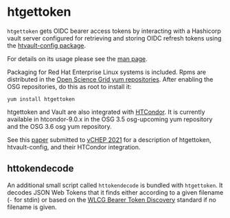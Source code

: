 # htgettoken

`htgettoken` gets OIDC bearer access tokens by interacting with a
Hashicorp vault server configured for retrieving and storing OIDC
refresh tokens using the
[htvault-config package](https://github.com/fermitools/htvault-config).

For details on its usage please see the
[man page](https://htmlpreview.github.io/?https://github.com/fermitools/htgettoken/blob/master/htgettoken.html).

Packaging for Red Hat Enterprise Linux systems is included.  Rpms are
distributed in the
[Open Science Grid yum repositories](https://opensciencegrid.org/docs/common/yum/#install-the-osg-repositories).
After enabling the OSG repositories, do this as root to install it:
```
yum install htgettoken
```

htgettoken and Vault are also integrated with 
[HTCondor](https://htcondor-vault.readthedocs.io/en/latest/admin-manual/setting-up-special-environments.html#using-vault-as-the-oauth-client).
It is currently available in htcondor-9.0.x in the OSG 3.5 osg-upcoming
yum repository and the OSG 3.6 osg yum repository.

See this
[paper](https://github.com/fermitools/htgettoken/files/6063416/CHEP21_Paper_Htgettoken.pdf)
submitted to
[vCHEP 2021](https://indico.cern.ch/event/948465/)
for a description of htgettoken, htvault-config, and their HTCondor
integration.

## httokendecode

An additional small script called `httokendecode` is bundled with
`htgettoken`.  It decodes JSON Web Tokens that it finds either according
to a given filename (`-` for stdin) or based on the
[WLCG Bearer Token Discovery](https://zenodo.org/record/3937438#.YUDw7aBOlTY)
standard if no filename is given.
